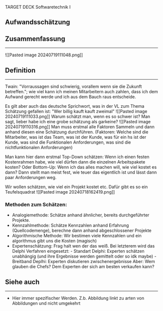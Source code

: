 
TARGET DECK
Softwaretechnik I

Aufwandsschätzung
--
## Zusammenfassung
***
![[Pasted image 20240719111048.png]]
## Definition
***
Twain: "Vorraussagen sind schwierig, vorallem wenn sie die Zukunft betreffen."; wie viel kann ich meinen Mitarbeitern auch zahlen, dass ich dem Aufwand gerecht werde und ich aus dem Bauch raus entscheide.

Es gilt aber auch das deutsche Sprichwort, was in der VL zum Thema Schätzung gefallen ist: "Wer billig kauft kauft zweimal"
![[Pasted image 20240719111033.png]]
Warum schätzt man, wenn es so schwer ist?
Man sagt, lieber habe ich eine grobe schätzung als garkeine?
![[Pasted image 20240719110316.png]]
Man muss erstmal alle Faktoren Sammeln und dann anhand diesen eine Schätzung durchführen. (Faktoren: Welche sind die Mitarbeiter, was ist das Team, was ist der Kunde, was für ein hs ist der Kunde, was sind die Funktionalen Anforderungen, was sind die nichtfunktionalen Anforderungen)

Man kann hier dann erstmal Top-Down schätzen: Wenn ich einen festen Kostenrahmen habe, wie viel dürfen dann die einzelnen Arbeitspakete kosten?
Oder Bottom-Up: Wenn ich das alles machen will, wie viel kostet es dann? Dann stellt man meist fest, wie teuer das eigentlich ist und lässt dann paar Anforderungen weg.

Wir wollen schätzen, wie viel ein Projekt kostet etc. Dafür gibt es so ein Teufelsquadrat
![[Pasted image 20240718162419.png]]
### Methoden zum Schätzen:
+ Analogiemethode: Schätze anhand ähnlicher, bereits durchgeführter Projekte.
+ Kennzahlmethode: Schätze Kennzahlen anhand Erfahrung (Quellcodemenge), berechne dann anhand abgeschlossener Projekte
+ Algorithmische Methode: Wir bestimen viele Kennzahlen und ein algorithmus gibt uns die Kosten (magisch)
+ Expertenschätzung: Frag halt wen der das weiß.
  Bei letzterem wird das Delphi Verfahren eingesetzt:
	  - Standart Delphi: Experten schätzen unabhängig (und ihre Ergebnisse werden gemittelt oder so idk maybe)
	  - Breitband Deplhi: Experten diskutieren zwischenergebnisse
		Aber: Wem glauben die Chefs? Dem Experten der sich am besten verkaufen kann?
## Siehe auch
***
* Hier immer spezifischer Werden. Z.b. Abbildung linkt zu arten von Abbildungen und nicht umgekehrt